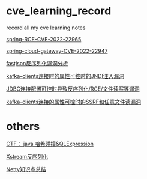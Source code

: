 # cve_learning_record
record all my cve learning notes 

<a href="https://github.com/Enokiy/spring-RCE-CVE-2022-22965/">spring-RCE-CVE-2022-22965</a>

<a href="https://github.com/Enokiy/cve-2022-22947-spring-cloud-gateway">spring-cloud-gateway-CVE-2022-22947</a>

<a href="https://github.com/Enokiy/java_deserialize_vul/tree/main/fastjson_gadget">fastjson反序列化漏洞分析</a>

<a href="./KafkaDemo">kafka-clients连接时的属性可控时的JNDI注入漏洞</a>

<a href="./JDBCRCEPOC">JDBC连接配置可控时导致反序列化/RCE/文件读写等漏洞</a>

<a href="https://github.com/Enokiy/javaThings/blob/main/KafkaDemo/README1.md">kafka-clients连接的属性可控时的SSRF和任意文件读漏洞</a>

# others

<a href="./JAVAHashCollision/">CTF： java 哈希碰撞&QLExpression</a>

<a href="./XstreamUnmashalDemo/">Xstream反序列化</a>

<a href="NettyDemo/">Netty知识点总结</a>